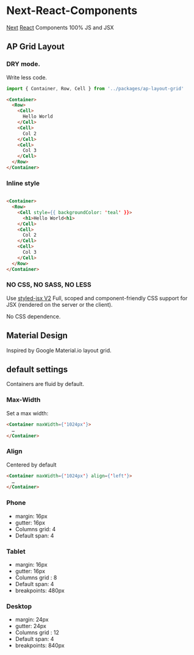 # Next-React-Components

[Next](https://github.com/zeit/next.js) [React](https://github.com/facebook/react) Components
100% JS and JSX

## AP Grid Layout

### DRY mode.
Write less code.

```js
import { Container, Row, Cell } from '../packages/ap-layout-grid'
```

```html
<Container>
  <Row>
    <Cell>
      Hello World
    </Cell>
    <Cell>
      Col 2
    </Cell>
    <Cell>
      Col 3
    </Cell>
  </Row>
</Container>
```

### Inline style

```html

<Container>
  <Row>
    <Cell style={{ backgroundColor: 'teal' }}>
      <h1>Hello World<h1>
    </Cell>
    <Cell>
      Col 2
    </Cell>
    <Cell>
      Col 3
    </Cell>
  </Row>
</Container>

```

### NO CSS, NO SASS, NO LESS
Use [styled-jsx V2](https://github.com/zeit/styled-jsx)
Full, scoped and component-friendly CSS support for JSX (rendered on the server or the client).

No CSS dependence.

## Material Design

Inspired by Google Material.io layout grid.

## default settings

Containers are fluid by default.

### Max-Width

Set a max width:

```html
<Container maxWidth={'1024px'}>
  …
</Container>
```
### Align

Centered by default

```html
<Container maxWidth={'1024px'} align={'left'}>
  …
</Container>
```

### Phone

- margin: 16px
- gutter: 16px
- Columns grid: 4
- Default span: 4

### Tablet

- margin: 16px
- gutter: 16px
- Columns grid : 8
- Default span: 4
- breakpoints: 480px

### Desktop

- margin: 24px
- gutter: 24px
- Columns grid : 12
- Default span: 4
- breakpoints: 840px
